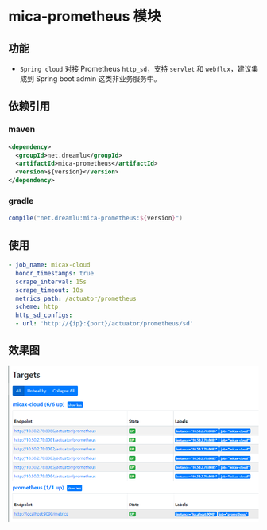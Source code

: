 # mica-prometheus 模块

## 功能
- `Spring cloud` 对接 Prometheus `http_sd`，支持 `servlet` 和 `webflux`，建议集成到 Spring boot admin 这类非业务服务中。

## 依赖引用
### maven
```xml
<dependency>
  <groupId>net.dreamlu</groupId>
  <artifactId>mica-prometheus</artifactId>
  <version>${version}</version>
</dependency>
```

### gradle
```groovy
compile("net.dreamlu:mica-prometheus:${version}")
```

## 使用
```yaml
- job_name: micax-cloud
  honor_timestamps: true
  scrape_interval: 15s
  scrape_timeout: 10s
  metrics_path: /actuator/prometheus
  scheme: http
  http_sd_configs:
  - url: 'http://{ip}:{port}/actuator/prometheus/sd'
```

## 效果图

![mica-prometheus 效果图](../docs/images/mica-prometheus-show.png)
